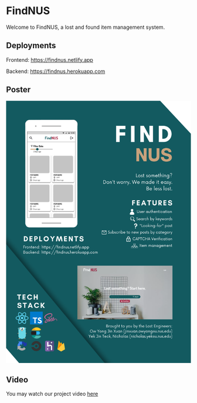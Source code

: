 # FindNUS

Welcome to FindNUS, a lost and found item management system.

## Deployments

Frontend: https://findnus.netlify.app

Backend: https://findnus.herokuapp.com

## Poster

![FindNUS Project Poster](/profile/img/5014.png)

## Video

You may watch our project video [here](https://drive.google.com/file/d/1gcNZdWdNWWIgdypB7aj0wyZYQPS_X2sj/view?usp=sharing)


